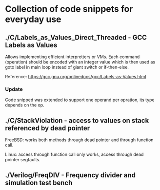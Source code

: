 # Collection of code snippets for everyday use

## ./C/Labels_as_Values_Direct_Threaded - GCC Labels as Values

Allows implementing efficient interpretters or VMs. Each command (operation) should be
encoded with an integer value which is then used as goto label in main loop instead of
giant switch or if-then-else.

Reference: https://gcc.gnu.org/onlinedocs/gcc/Labels-as-Values.html

### Update

Code snipped was extended to support one operand per opration, its type depends on the op.

## ./C/StackViolation - access to values on stack referenced by dead pointer

FreeBSD: works both methods through dead pointer and through function call.

Linux: access through function call only works, access through dead pointer segfaults.


## ./Verilog/FreqDIV - Frequency divider and simulation test bench

